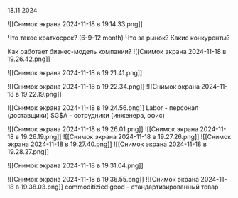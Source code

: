 18.11.2024

![[Снимок экрана 2024-11-18 в 19.14.33.png]]

Что такое краткосрок? (6-9-12 month)
 Что за рынок? Какие конкуренты?

Как работает бизнес-модель компании?
![[Снимок экрана 2024-11-18 в 19.26.42.png]]

![[Снимок экрана 2024-11-18 в 19.21.41.png]]

![[Снимок экрана 2024-11-18 в 19.22.34.png]]
![[Снимок экрана 2024-11-18 в 19.22.19.png]]

![[Снимок экрана 2024-11-18 в 19.24.56.png]]
Labor - персонал (доставщики)
SG$A - сотрудники (инженера, офис)

![[Снимок экрана 2024-11-18 в 19.26.01.png]]
![[Снимок экрана 2024-11-18 в 19.26.19.png]]
![[Снимок экрана 2024-11-18 в 19.27.26.png]]
![[Снимок экрана 2024-11-18 в 19.27.40.png]]
![[Снимок экрана 2024-11-18 в 19.28.27.png]]

![[Снимок экрана 2024-11-18 в 19.31.04.png]]

![[Снимок экрана 2024-11-18 в 19.36.55.png]]
![[Снимок экрана 2024-11-18 в 19.38.03.png]]
commoditizied good - стандартизированный товар